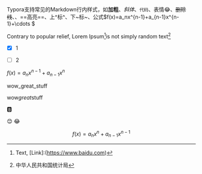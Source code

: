 Typora支持常见的Markdown行内样式，如**加粗**、*斜体*、`代码`、表情:joy:、~~删除线~~、<!-- 注释 -->、==高亮==、上^标^、下~标~、公式$f(x)=a_nx^{n-1}+a_{n-1}x^{n-1}+\cdots $



Contrary to popular relief, Lorem Ipsum[^1]is not simply random text[^2]

- [x] 1
- [ ] 2




[^1]: Text, [Link]:(https://www.baidu.com)
[^2]: 中华人民共和国统计局



$f(x)=a_nx^{n-1}+a_{n-1}x^n$

wow_great_stuff

wow*great*stuff



:b:

:blush:
:joy:



$$f(x)=a_nx^{n}+a_{n-1}x^{n-1}$$

